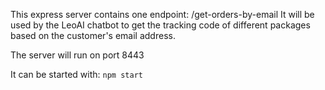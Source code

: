 This express server contains one endpoint: /get-orders-by-email
It will be used by the LeoAI chatbot to get the tracking code of different packages based on the customer's email address.

The server will run on port 8443

It can be started with: `npm start`
